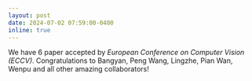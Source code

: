 ```yaml
---
layout: post
date: 2024-07-02 07:59:00-0400
inline: true
---
```


We have 6 paper accepted by <em>European Conference on Computer Vision (ECCV)</em>. Congratulations to Bangyan, Peng Wang, Lingzhe, Pian Wan, Wenpu and all other amazing collaborators! 
